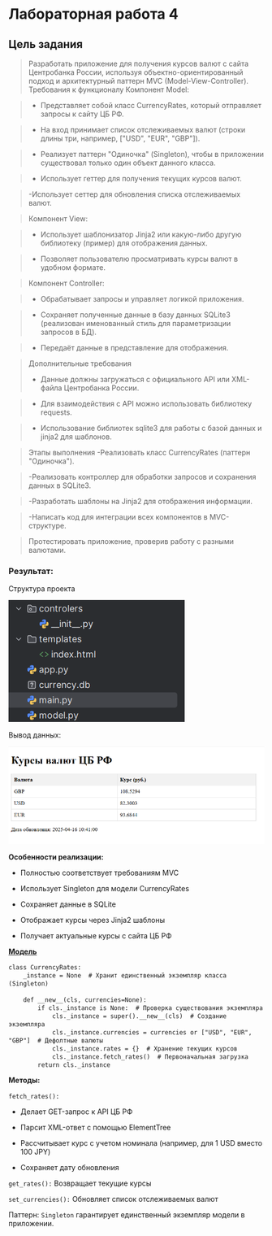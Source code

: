 # Лабораторная работа 4
## Цель задания
> Разработать приложение для получения курсов валют с сайта Центробанка России, используя объектно-ориентированный подход и архитектурный паттерн MVC (Model-View-Controller).
> Требования к функционалу
> Компонент Model:

>- Представляет собой класс CurrencyRates, который отправляет запросы к сайту ЦБ РФ.

>- На вход принимает список отслеживаемых валют (строки длины три, например, ["USD", "EUR", "GBP"]).

>- Реализует паттерн "Одиночка" (Singleton), чтобы в приложении существовал только один объект данного класса.

>- Использует геттер для получения текущих курсов валют.

> -Использует сеттер для обновления списка отслеживаемых валют.

> Компонент View:

>- Использует шаблонизатор Jinja2 или какую-либо другую библиотеку (пример) для отображения данных.

>- Позволяет пользователю просматривать курсы валют в удобном формате.

> Компонент Controller:

>- Обрабатывает запросы и управляет логикой приложения.

>- Сохраняет полученные данные в базу данных SQLite3 (реализован именованный стиль для параметризации запросов в БД).

>- Передаёт данные в представление для отображения.

> Дополнительные требования
>- Данные должны загружаться с официального API или XML-файла Центробанка России.

>- Для взаимодействия с API можно использовать библиотеку requests.

>- Использование библиотек sqlite3 для работы с базой данных и jinja2 для шаблонов.

> Этапы выполнения
> -Реализовать класс CurrencyRates (паттерн "Одиночка").

> -Реализовать контроллер для обработки запросов и сохранения данных в SQLite3.

> -Разработать шаблоны на Jinja2 для отображения информации.

> -Написать код для интеграции всех компонентов в MVC-структуре.

> Протестировать приложение, проверив работу с разными валютами.

### Результат:

Структура проекта

![Лабораторная работа 4. Задание 1](https://github.com/Stepanova-Anna/Programming-2/blob/main/LR4-4sem/2.png)

Вывод данных: 

![Лабораторная работа 4. Задание 1](https://github.com/Stepanova-Anna/Programming-2/blob/main/LR4-4sem/1.png)

**Особенности реализации:**
- Полностью соответствует требованиям MVC

- Использует Singleton для модели CurrencyRates

- Сохраняет данные в SQLite

- Отображает курсы через Jinja2 шаблоны

- Получает актуальные курсы с сайта ЦБ РФ

[**Модель**](https://github.com/Stepanova-Anna/Programming-2/blob/main/LR4-4sem/model.py)
```
class CurrencyRates:
    _instance = None  # Хранит единственный экземпляр класса (Singleton)
    
    def __new__(cls, currencies=None):
        if cls._instance is None:  # Проверка существования экземпляра
            cls._instance = super().__new__(cls)  # Создание экземпляра
            cls._instance.currencies = currencies or ["USD", "EUR", "GBP"]  # Дефолтные валюты
            cls._instance.rates = {}  # Хранение текущих курсов
            cls._instance.fetch_rates()  # Первоначальная загрузка
        return cls._instance
```
**Методы:**

`fetch_rates():`

- Делает GET-запрос к API ЦБ РФ

- Парсит XML-ответ с помощью ElementTree

- Рассчитывает курс с учетом номинала (например, для 1 USD вместо 100 JPY)

- Сохраняет дату обновления

`get_rates():` Возвращает текущие курсы

`set_currencies():` Обновляет список отслеживаемых валют

Паттерн: `Singleton` гарантирует единственный экземпляр модели в приложении.
